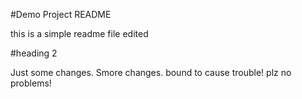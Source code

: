 #Demo Project README

this is a simple readme file edited

#heading 2 

Just some changes. Smore changes. 
bound to cause trouble! 
plz no problems! 